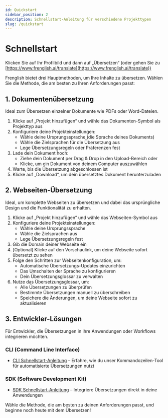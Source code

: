 ```yaml
---
id: Quickstart
sidebar_position: 2
description: Schnellstart-Anleitung für verschiedene Projekttypen
slug: /quickstart
---
```


# Schnellstart
Klicken Sie auf Ihr Profilbild und dann auf „Übersetzen“ (oder gehen Sie zu [https://www.frenglish.ai/translate](https://www.frenglish.ai/translate))

Frenglish bietet drei Hauptmethoden, um Ihre Inhalte zu übersetzen. Wählen Sie die Methode, die am besten zu Ihren Anforderungen passt:

## 1. Dokumentenübersetzung
Ideal zum Übersetzen einzelner Dokumente wie PDFs oder Word-Dateien.
1. Klicke auf „Projekt hinzufügen“ und wähle das Dokumenten-Symbol als Projekttyp aus
2. Konfiguriere deine Projekteinstellungen:
   - Wähle deine Ursprungssprache (die Sprache deines Dokuments)
   - Wähle die Zielsprachen für die Übersetzung aus
   - Lege Übersetzungsregeln oder Präferenzen fest
3. Lade dein Dokument hoch:
   - Ziehe dein Dokument per Drag & Drop in den Upload-Bereich oder
   - Klicke, um ein Dokument von deinem Computer auszuwählen
4. Warte, bis die Übersetzung abgeschlossen ist
5. Klicke auf „Download“, um dein übersetztes Dokument herunterzuladen

## 2. Webseiten-Übersetzung
Ideal, um komplette Webseiten zu übersetzen und dabei das ursprüngliche Design und die Funktionalität zu erhalten.
1. Klicke auf „Projekt hinzufügen“ und wähle das Webseiten-Symbol aus
2. Konfiguriere deine Projekteinstellungen:
   - Wähle deine Ursprungssprache
   - Wähle die Zielsprachen aus
   - Lege Übersetzungsregeln fest
3. Gib die Domain deiner Webseite ein
4. \[Optional] Klicke auf den Vorschaulink, um deine Webseite sofort übersetzt zu sehen
5. Folge den Schritten zur Webseitenkonfiguration, um:
   - Automatische Übersetzungs-Updates einzurichten
   - Das Umschalten der Sprache zu konfigurieren
   - Dein Übersetzungsglossar zu verwalten
6. Nutze das Übersetzungsglossar, um:
   - Alle Übersetzungen zu überprüfen
   - Bestimmte Übersetzungen manuell zu überschreiben
   - Speichere die Änderungen, um deine Webseite sofort zu aktualisieren

## 3. Entwickler-Lösungen
Für Entwickler, die Übersetzungen in ihre Anwendungen oder Workflows integrieren möchten.

### CLI (Command Line Interface)

- [CLI Schnellstart-Anleitung](./HowToTranslate/cli/quickstart.md) – Erfahre, wie du unser Kommandozeilen-Tool für automatisierte Übersetzungen nutzt

### SDK (Software Development Kit)

- [SDK Schnellstart-Anleitung](./HowToTranslate/sdk/quickstart.md) – Integriere Übersetzungen direkt in deine Anwendungen

Wähle die Methode, die am besten zu deinen Anforderungen passt, und beginne noch heute mit dem Übersetzen!